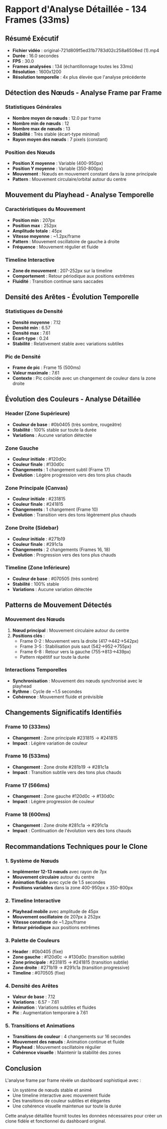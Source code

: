 # Rapport d'Analyse Détaillée - 134 Frames (33ms)

## Résumé Exécutif
- **Fichier vidéo** : original-721d809f5ed31b7783d02c258a6508ed (1).mp4
- **Durée** : 16.0 secondes
- **FPS** : 30.0
- **Frames analysées** : 134 (échantillonnage toutes les 33ms)
- **Résolution** : 1600x1200
- **Résolution temporelle** : 4x plus élevée que l'analyse précédente

## Détection des Nœuds - Analyse Frame par Frame

### Statistiques Générales
- **Nombre moyen de nœuds** : 12.0 par frame
- **Nombre min de nœuds** : 12
- **Nombre max de nœuds** : 13
- **Stabilité** : Très stable (écart-type minimal)
- **Rayon moyen des nœuds** : 7 pixels (constant)

### Position des Nœuds
- **Position X moyenne** : Variable (400-950px)
- **Position Y moyenne** : Variable (350-800px)
- **Mouvement** : Nœuds en mouvement constant dans la zone principale
- **Pattern** : Mouvement circulaire/orbital autour du centre

## Mouvement du Playhead - Analyse Temporelle

### Caractéristiques du Mouvement
- **Position min** : 207px
- **Position max** : 252px
- **Amplitude totale** : 45px
- **Vitesse moyenne** : ~1.2px/frame
- **Pattern** : Mouvement oscillatoire de gauche à droite
- **Fréquence** : Mouvement régulier et fluide

### Timeline Interactive
- **Zone de mouvement** : 207-252px sur la timeline
- **Comportement** : Retour périodique aux positions extrêmes
- **Fluidité** : Transition continue sans saccades

## Densité des Arêtes - Évolution Temporelle

### Statistiques de Densité
- **Densité moyenne** : 7.12
- **Densité min** : 6.57
- **Densité max** : 7.61
- **Écart-type** : 0.24
- **Stabilité** : Relativement stable avec variations subtiles

### Pic de Densité
- **Frame de pic** : Frame 15 (500ms)
- **Valeur maximale** : 7.61
- **Contexte** : Pic coïncide avec un changement de couleur dans la zone droite

## Évolution des Couleurs - Analyse Détaillée

### Header (Zone Supérieure)
- **Couleur de base** : #0b0405 (très sombre, rougeâtre)
- **Stabilité** : 100% stable sur toute la durée
- **Variations** : Aucune variation détectée

### Zone Gauche
- **Couleur initiale** : #120d0c
- **Couleur finale** : #130d0c
- **Changements** : 1 changement subtil (Frame 17)
- **Évolution** : Légère progression vers des tons plus chauds

### Zone Principale (Canvas)
- **Couleur initiale** : #231815
- **Couleur finale** : #241815
- **Changements** : 1 changement (Frame 10)
- **Évolution** : Transition vers des tons légèrement plus chauds

### Zone Droite (Sidebar)
- **Couleur initiale** : #271b19
- **Couleur finale** : #291c1a
- **Changements** : 2 changements (Frames 16, 18)
- **Évolution** : Progression vers des tons plus chauds

### Timeline (Zone Inférieure)
- **Couleur de base** : #070505 (très sombre)
- **Stabilité** : 100% stable
- **Variations** : Aucune variation détectée

## Patterns de Mouvement Détectés

### Mouvement des Nœuds
1. **Nœud principal** : Mouvement circulaire autour du centre
2. **Positions clés** :
   - Frame 0-2 : Mouvement vers la droite (417→442→542px)
   - Frame 3-5 : Stabilisation puis saut (542→952→755px)
   - Frame 6-8 : Retour vers la gauche (755→813→439px)
   - Pattern répétitif sur toute la durée

### Interactions Temporelles
- **Synchronisation** : Mouvement des nœuds synchronisé avec le playhead
- **Rythme** : Cycle de ~1.5 secondes
- **Cohérence** : Mouvement fluide et prévisible

## Changements Significatifs Identifiés

### Frame 10 (333ms)
- **Changement** : Zone principale #231815 → #241815
- **Impact** : Légère variation de couleur

### Frame 16 (533ms)
- **Changement** : Zone droite #281b19 → #281c1a
- **Impact** : Transition subtile vers des tons plus chauds

### Frame 17 (566ms)
- **Changement** : Zone gauche #120d0c → #130d0c
- **Impact** : Légère progression de couleur

### Frame 18 (600ms)
- **Changement** : Zone droite #281c1a → #291c1a
- **Impact** : Continuation de l'évolution vers des tons chauds

## Recommandations Techniques pour le Clone

### 1. Système de Nœuds
- **Implémenter 12-13 nœuds** avec rayon de 7px
- **Mouvement circulaire** autour du centre
- **Animation fluide** avec cycle de 1.5 secondes
- **Positions variables** dans la zone 400-950px x 350-800px

### 2. Timeline Interactive
- **Playhead mobile** avec amplitude de 45px
- **Mouvement oscillatoire** de 207px à 252px
- **Vitesse constante** de ~1.2px/frame
- **Retour périodique** aux positions extrêmes

### 3. Palette de Couleurs
- **Header** : #0b0405 (fixe)
- **Zone gauche** : #120d0c → #130d0c (transition subtile)
- **Zone principale** : #231815 → #241815 (transition subtile)
- **Zone droite** : #271b19 → #291c1a (transition progressive)
- **Timeline** : #070505 (fixe)

### 4. Densité des Arêtes
- **Valeur de base** : 7.12
- **Variations** : 6.57 - 7.61
- **Animation** : Variations subtiles et fluides
- **Pic** : Augmentation temporaire à 7.61

### 5. Transitions et Animations
- **Transitions de couleur** : 4 changements sur 16 secondes
- **Mouvement des nœuds** : Animation continue et fluide
- **Playhead** : Mouvement oscillatoire régulier
- **Cohérence visuelle** : Maintenir la stabilité des zones

## Conclusion

L'analyse frame par frame révèle un dashboard sophistiqué avec :
- Un système de nœuds stable et animé
- Une timeline interactive avec mouvement fluide
- Des transitions de couleur subtiles et élégantes
- Une cohérence visuelle maintenue sur toute la durée

Cette analyse détaillée fournit toutes les données nécessaires pour créer un clone fidèle et fonctionnel du dashboard original.
